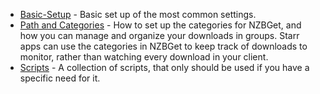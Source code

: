 <!-- markdownlint-disable MD041-->
- [Basic-Setup](/Downloaders/NZBGet/Basic-Setup/) - Basic set up of the most common settings.
- [Path and Categories](/Downloaders/NZBGet/Paths-and-Categories/) - How to set up the categories for NZBGet, and how you can manage and organize your downloads in groups. Starr apps can use the categories in NZBGet to keep track of downloads to monitor, rather than watching every download in your client.
- [Scripts](/Downloaders/NZBGet/scripts/) - A collection of scripts, that only should be used if you have a specific need for it.
<!-- markdownlint-enable MD041-->
